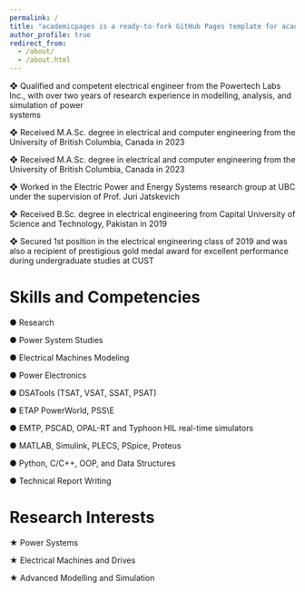 ```yaml
---
permalink: /
title: "academicpages is a ready-to-fork GitHub Pages template for academic personal websites"
author_profile: true
redirect_from: 
  - /about/
  - /about.html
---
```


❖ Qualified and competent electrical engineer from the Powertech Labs Inc., with over two years of research experience in modelling, analysis, and simulation of power   
     systems

  ❖ Received M.A.Sc. degree in electrical and computer engineering from the University of British Columbia, Canada in 2023

  ❖ Received M.A.Sc. degree in electrical and computer engineering from the University of British Columbia, Canada in 2023

  ❖ Worked in the Electric Power and Energy Systems research group at UBC under the supervision of Prof. Juri Jatskevich

  ❖ Received B.Sc. degree in electrical engineering from Capital University of Science and Technology, Pakistan in 2019

  ❖ Secured 1st position in the electrical engineering class of 2019 and was also a recipient of prestigious gold medal award for excellent performance during undergraduate 
     studies at CUST

Skills and Competencies
======

  ● Research

  ● Power System Studies

  ● Electrical Machines Modeling

  ● Power Electronics

  ● DSATools (TSAT, VSAT, SSAT, PSAT)

  ● ETAP PowerWorld, PSS\E

  ● EMTP, PSCAD, OPAL-RT and Typhoon HIL real-time simulators

  ● MATLAB, Simulink, PLECS, PSpice, Proteus

  ● Python, C/C++, OOP, and Data Structures

  ● Technical Report Writing

Research Interests
======

  ★ Power Systems

  ★ Electrical Machines and Drives

  ★ Advanced Modelling and Simulation
